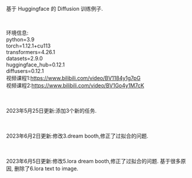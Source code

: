 基于 Huggingface 的 Diffusion 训练例子.

<br>

环境信息:
<br>
python=3.9
<br>
torch=1.12.1+cu113
<br>
transformers=4.26.1
<br>
datasets=2.9.0
<br>
huggingface_hub=0.12.1
<br>
diffusers=0.12.1
<br>
视频课程1:https://www.bilibili.com/video/BV1184y1g7pG
<br>
视频课程2:https://www.bilibili.com/video/BV1Go4y1M7cK

<br><br>
2023年5月25日更新:添加3个新的任务.

<br><br>
2023年6月2日更新:修改3.dream booth,修正了过拟合的问题.

<br><br>
2023年6月5日更新:修改5.lora dream booth,修正了过拟合的问题. 基于很多原因, 删除了6.lora text to image.
